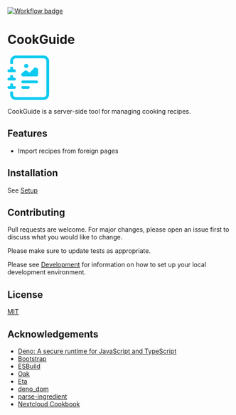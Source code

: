 [![Workflow badge](https://github.com/dhardtke/cook-guide/actions/workflows/ci.yml/badge.svg)](https://github.com/dhardtke/cook-guide/actions/workflows/ci.yml)

# CookGuide

<img src="assets/favicon.svg" width="100" alt="Logo" />

CookGuide is a server-side tool for managing cooking recipes.

## Features

- Import recipes from foreign pages

## Installation

See [Setup](docs/setup.md)

## Contributing

Pull requests are welcome. For major changes, please open an issue first to discuss what you would like to change.

Please make sure to update tests as appropriate.

Please see [Development](docs/development.md) for information on how to set up your local development environment.

## License

[MIT](https://choosealicense.com/licenses/mit/)

## Acknowledgements

* [Deno: A secure runtime for JavaScript and TypeScript](https://deno.land/)
* [Bootstrap](https://getbootstrap.com/)
* [ESBuild](https://esbuild.github.io/)
* [Oak](https://oakserver.github.io/oak/)
* [Eta](https://eta.js.org)
* [deno_dom](https://github.com/b-fuze/deno-dom)
* [parse-ingredient](https://jakeboone02.github.io/parse-ingredient/)
* [Nextcloud Cookbook](https://github.com/nextcloud/cookbook)

